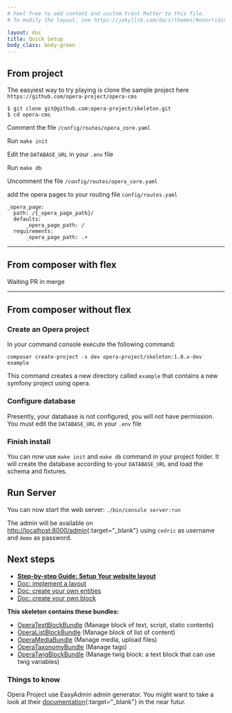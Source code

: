 ```yaml
---
# Feel free to add content and custom Front Matter to this file.
# To modify the layout, see https://jekyllrb.com/docs/themes/#overriding-theme-defaults

layout: doc
title: Quick Setup
body_class: body-green
---
```


## From project

The easyiest way to try playing is clone the sample project here `https://github.com/opera-project/opera-cms`

```
$ git clone git@github.com:opera-project/skeleton.git
$ cd opera-cms
```

Comment the file `/config/routes/opera_core.yaml`

Run `make init`

Edit the `DATABASE_URL` in your `.env` file

Run `make db`

Uncomment the file `/config/routes/opera_core.yaml`

add the opera pages to your routing file `config/routes.yaml`
```
_opera_page:
  path: /{_opera_page_path}/
  defaults:
      _opera_page_path: /
  requirements:
      _opera_page_path: .+
```

---
## From composer with flex

Waiting PR in merge

---
## From composer without flex


### Create an Opera project

In your command console execute the following command:

```
composer create-project -s dev opera-project/skeleton:1.0.x-dev example
```

This command creates a new directory called `example` that contains a new symfony project using opera.

### Configure database

Presently, your database is not configured, you will not have permission.
You must edit the `DATABASE_URL` in your `.env` file

### Finish install

You can now use `make init` and `make db` command in your project folder. It will create the database according to your `DATABASE_URL` and load the schema and fixtures.

## Run Server

You can now start the web server:
`./bin/console server:run`

The admin will be available on [http://localhost:8000/admin](http://localhost:8000/admin){:target="_blank"} using `cedric` as username and `demo` as password.

## Next steps

- <b>[Step-by-step Guide: Setup Your website layout](/guide_layout)</b>
- [Doc: implement a layout](/layouts)
- [Doc: create your own entities](/entities)
- [Doc: create your own block](/blocks)

**This skeleton contains these bundles:**

- [OperaTextBlockBundle](/OperaTextBlockBundle) (Manage block of text, script, static contents)
- [OperaListBlockBundle](OperaListBlockBundle) (Manage block of list of content)
- [OperaMediaBundle](OperaMediaBundle) (Manage media, upload files)
- [OperaTaxonomyBundle](OperaTaxonomyBundle) (Manage tags)
- [OperaTwigBlockBundle](OperaTwigblockBundle) (Manage twig block: a text block that can use twig variables)

### Things to know

Opera Project use EasyAdmin admin generator. You might want to take a look at their [documentation](https://symfony.com/doc/current/bundles/EasyAdminBundle/index.html){:target="_blank"} in the near futur.
